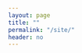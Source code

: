 ```yaml
---
layout: page
title: ""
permalink: "/site/"
header: no
---
```

<script src="../assets/js/jquery.js" type="text/javascript"></script>

<div class="image"></div>
<div class="title"></div>
<div class="metadata"></div>


<script type="text/javascript">

// jsonify the data in _data and provided
// by ruby (doesn't require reading in any
// new csv data
var sites = {{ site.data.sites | jsonify }};

console.log(sites);

// parsing function
function getUrlVars() {
  var vars = {};
  var parts = window.location.href.replace(/[?&]+([^=&]+)=([^&]*)/gi, function(m,key,value) {
    vars[key] = value;
  });
  return vars;
}

// Using the jQuery library
// grab the sitename from the url argument
var site = getUrlVars()["site"];

var imagestring = "<img src='../images/overviews/" + site + "_overview.png' width='250' height='250'/>"

$('.image').html(imagestring);

// find the index of the the site in the
// jsonified array
index = sites.findIndex(x => x.shortname == site);

console.log(index);

// use the index to subset the array
// and generate dynamic content from
// the metadata

var title = "<h1>" + sites[index].sitename + " (" + sites[index].shortname + ")" + "<\h1>";

console.log(sites[index]);

$('.title').html(title);

</script>
	
	